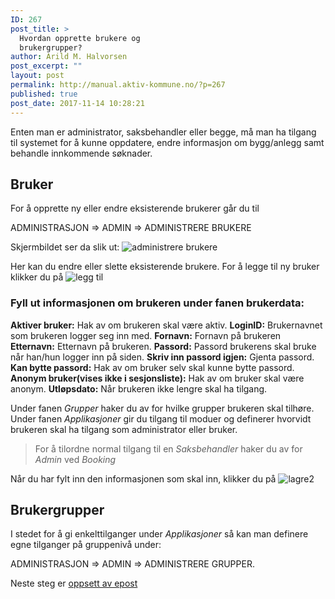 ```yaml
---
ID: 267
post_title: >
  Hvordan opprette brukere og
  brukergrupper?
author: Arild M. Halvorsen
post_excerpt: ""
layout: post
permalink: http://manual.aktiv-kommune.no/?p=267
published: true
post_date: 2017-11-14 10:28:21
---
```

Enten man er administrator, saksbehandler eller begge, må man ha tilgang til systemet for å kunne oppdatere, endre informasjon om bygg/anlegg samt behandle innkommende søknader.  

## Bruker

For å opprette ny eller endre eksisterende brukerer går du til

ADMINISTRASJON => ADMIN => ADMINISTRERE BRUKERE 

Skjermbildet ser da slik ut: 
![administrere brukere](http://manual.aktiv-kommune.no/wp-content/uploads/2017/12/administer.png)

Her kan du endre eller slette eksisterende brukere. For å legge til ny bruker klikker du på
![legg til](http://manual.aktiv-kommune.no/wp-content/uploads/2017/12/leggtil2.png)

### Fyll ut informasjonen om brukeren under fanen brukerdata:
**Aktiver bruker:** Hak av om brukeren skal være aktiv.
**LoginID:** Brukernavnet som brukeren logger seg inn med.
**Fornavn:** Fornavn på brukeren
**Etternavn:** Etternavn på brukeren.
**Passord:** Passord brukerens skal bruke når han/hun logger inn på siden.
**Skriv inn passord igjen:** Gjenta passord.
**Kan bytte passord:** Hak av om bruker selv skal kunne bytte passord.
**Anonym bruker(vises ikke i sesjonsliste):** Hak av om bruker skal være anonym. 
**Utløpsdato:** Når brukeren ikke lengre skal ha tilgang.

Under fanen *Grupper* haker du av for hvilke grupper brukeren skal tilhøre. 
Under fanen *Applikasjoner* gir du tilgang til moduer og definerer hvorvidt brukeren skal ha tilgang som administrator eller bruker. 
> For å tilordne normal tilgang til en *Saksbehandler* haker du av for *Admin* ved *Booking*

Når du har fylt inn den informasjonen som skal inn, klikker du på 
![lagre2](http://manual.aktiv-kommune.no/wp-content/uploads/2017/12/lagre2.png)


## Brukergrupper

I stedet for å gi enkelttilganger under *Applikasjoner* så kan man definere egne tilganger på gruppenivå under: 

ADMINISTRASJON => ADMIN => ADMINISTRERE GRUPPER.


Neste steg er [oppsett av epost](https://manual.aktiv-kommune.no/?p=274)
